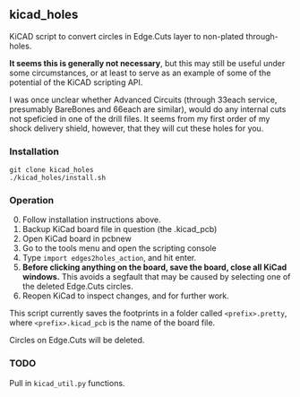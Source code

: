 ## kicad_holes
KiCAD script to convert circles in Edge.Cuts layer to non-plated through-holes.

**It seems this is generally not necessary**, but this may still be useful under some circumstances, or at least to serve as an example of some of the potential of the KiCAD scripting API.

I was once unclear whether Advanced Circuits (through 33each service, presumably BareBones and 66each are similar), would do any internal cuts not speficied in one of the drill files. It seems from my first order of my shock delivery shield, however, that they will cut these holes for you.


### Installation
```
git clone kicad_holes
./kicad_holes/install.sh
```

### Operation
0. Follow installation instructions above.
1. Backup KiCad board file in question (the .kicad_pcb)
2. Open KiCad board in pcbnew
3. Go to the tools menu and open the scripting console
4. Type `import edges2holes_action`, and hit enter.
5. **Before clicking anything on the board, save the board, close all KiCad windows.** 
   This avoids a segfault that may be caused by selecting one of the deleted Edge.Cuts 
   circles.
6. Reopen KiCad to inspect changes, and for further work.

This script currently saves the footprints in a folder called `<prefix>.pretty`, where 
`<prefix>.kicad_pcb` is the name of the board file.

Circles on Edge.Cuts will be deleted.

### TODO 

Pull in `kicad_util.py` functions.
